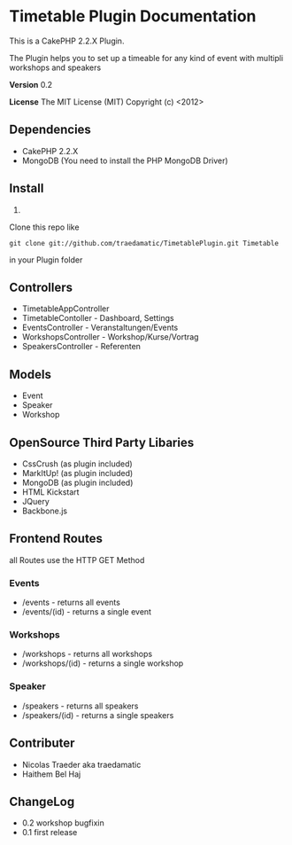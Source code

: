 # Timetable Plugin Documentation

This is a CakePHP 2.2.X Plugin.

The Plugin helps you to set up a timeable for any kind of event with multipli workshops and speakers

**Version** 0.2

**License** The MIT License (MIT) Copyright (c) <2012> <Nicolas Traeder and Haithem Bel HaJ>

## Dependencies

- CakePHP 2.2.X
- MongoDB (You need to install the PHP MongoDB Driver)

## Install

1) 

Clone this repo like
```
git clone git://github.com/traedamatic/TimetablePlugin.git Timetable 
```
in your Plugin folder

## Controllers

- TimetableAppController
- TimetableContoller - Dashboard, Settings
- EventsController - Veranstaltungen/Events
- WorkshopsController - Workshop/Kurse/Vortrag
- SpeakersController - Referenten

## Models

- Event
- Speaker
- Workshop

## OpenSource Third Party Libaries

- CssCrush (as plugin included)
- MarkItUp! (as plugin included)
- MongoDB (as plugin included)
- HTML Kickstart 
- JQuery
- Backbone.js


## Frontend Routes

all Routes use the HTTP GET Method

### Events

- /events - returns all events
- /events/(id) - returns a single event

### Workshops

- /workshops - returns all workshops
- /workshops/(id) - returns a single workshop

### Speaker

- /speakers - returns all speakers
- /speakers/(id) - returns a single speakers


## Contributer

- Nicolas Traeder aka traedamatic
- Haithem Bel Haj

## ChangeLog

- 0.2 workshop bugfixin
- 0.1 first release


